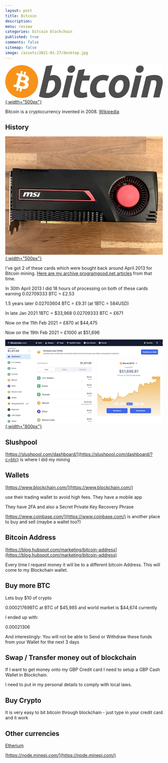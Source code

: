 ```yaml
---
layout: post
title: Bitcoin 
description: 
menu: review
categories: bitcoin blockchain
published: true 
comments: false     
sitemap: false
image: /assets/2021-01-27/desktop.jpg
---
```



[![Bitcoin logo](/assets/2021-02-19/bitcoin.svg "Bitcoin"){:width="500px"}](/assets/2021-02-19/bitcoin.svg)

Bitcoin is a cryptocurrency invented in 2008. [Wikipedia](https://en.wikipedia.org/wiki/Bitcoin)

## History

[![My card 7970](/assets/2021-01-27/msi.jpg "7970"){:width="500px"}](/assets/2021-01-27/msi.jpg)

I've got 2 of these cards which were bought back around April 2013 for Bitcoin mining.
[Here are my archive programgood.net articles](https://web.archive.org/web/20170701030000/http://www.programgood.net/CategoryView,category,Bitcoin.aspx) from that time.

In 30th April 2013 I did 18 hours of processing on both of these cards earning 0.02709333 BTC = £2.53

1.5 years later 0.02703604 BTC = £9.31 (at 1BTC = 584USD)

In late Jan 2021 1BTC = $33,968 0.02709333 BTC = £671

Now on the 11th Feb 2021 = £870 at $44,475

Now on the 19th Feb 2021 = £1000 at $51,696

[![Blockchain](/assets/2021-02-19/blockchain.jpg "Blockchain"){:width="800px"}](/assets/2021-02-19/blockchain.jpg)

## Slushpool

[https://slushpool.com/dashboard/](https://slushpool.com/dashboard/?c=btc) is where I did my mining


## Wallets

[https://www.blockchain.com/](https://www.blockchain.com/)

use their trading wallet to avoid high fees. They have a mobile app

They have 2FA and also a Secret Private Key Recovery Phrase

[https://www.coinbase.com/](https://www.coinbase.com/) is another place to buy and sell (maybe a wallet too?)

## Bitcoin Address

[https://blog.hubspot.com/marketing/bitcoin-address](https://blog.hubspot.com/marketing/bitcoin-address)

Every time I request money it will be to a different bitcoin Address. This will come to my Blockchain wallet.

## Buy more BTC

Lets buy $10 of crypto

0.00021769BTC at BTC of $45,985 and world market is $44,674 currently

I ended up with:

0.00021306

And interestingly: You will not be able to Send or Withdraw these funds from your Wallet for the next 3 days

## Swap / Transfer money out of blockchain

If I want to get money onto my GBP Credit card I need to setup a GBP Cash Wallet in Blockchain.

I need to put in my personal details to comply with local laws.


## Buy Crypto

It is very easy to bit bitcoin through blockchain - just type in your credit card and it work


## Other currencies

[Etherium]()



[https://node.minepi.com/](https://node.minepi.com/)

